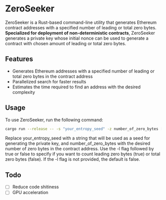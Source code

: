 # ZeroSeeker

ZeroSeeker is a Rust-based command-line utility that generates Ethereum contract addresses with a specified number of leading or total zero bytes. **Specialized for deployment of non-deterministic contracts**, ZeroSeeker generates a private key whose initial nonce can be used to generate a contract with chosen amount of leading or total zero bytes.

## Features

- Generates Ethereum addresses with a specified number of leading or total zero bytes in the contract address
- Parallelized search for faster results
- Estimates the time required to find an address with the desired complexity

## Usage

To use ZeroSeeker, run the following command:

```sh
cargo run --release -- -s "your_entropy_seed" -z number_of_zero_bytes [-l (true|false)]
```

Replace your_entropy_seed with a string that will be used as a seed for generating the private key, and number_of_zero_bytes with the desired number of zero bytes in the contract address. Use the -l flag followed by true or false to specify if you want to count leading zero bytes (true) or total zero bytes (false). If the -l flag is not provided, the default is false.

## Todo

- [ ] Reduce code shitiness
- [ ] GPU acceleration